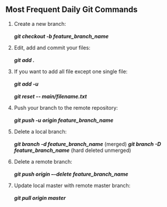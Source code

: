 ## Most Frequent Daily Git Commands

1.	Create a new branch:<br><br>
    **_git checkout -b feature_branch_name_**

2.	Edit, add and commit your files:<br><br>
    **_git add ._**

3. If you want to add all file except one single file:<br><br>
   **_git add -u_**<br><br>
   **_git reset -- main/filename.txt_**

4.	Push your branch to the remote repository:<br><br>
    **_git push -u origin feature_branch_name_**

5.	Delete a local branch:<br><br>
    **_git branch -d feature_branch_name_**    (merged)
    **_git branch -D feature_branch_name_**    (hard deleted unmerged)

6.	Delete a remote branch:<br><br>
    **_git push origin –-delete feature_branch_name_**

7.	Update local master with remote master branch:<br><br>
    **_git pull origin master_**
